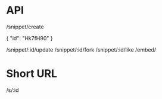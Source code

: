 # API
/snippet/create

{
	"id": "Hk7fH90"
}

/snippet/:id/update
/snippet/:id/fork
/snippet/:id/like
/embed/

# Short URL
/s/:id